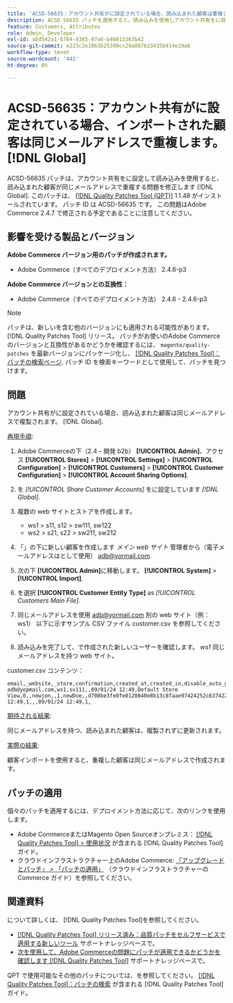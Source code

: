 ```yaml
---
title: 'ACSD-56635：アカウント共有がに設定されている場合、読み込まれた顧客は重複します [!DNL Global]'
description: ACSD-56635 パッチを適用すると、読み込みを使用しアカウント共有をに設定すると、読み込んだお客様が同じメールアドレスで重複するAdobe Commerceの問題が修正されます [!DNL Global].
feature: Customers, Attributes
role: Admin, Developer
exl-id: abd542a1-6764-4385-97a6-b46015363b42
source-git-commit: e223c2e1063b25399cc29a087623435b414e19a6
workflow-type: tm+mt
source-wordcount: '441'
ht-degree: 0%

---
```


# ACSD-56635：アカウント共有がに設定されている場合、インポートされた顧客は同じメールアドレスで重複します。 [!DNL Global]

ACSD-56635 パッチは、アカウント共有をに設定して読み込みを使用すると、読み込まれた顧客が同じメールアドレスで重複する問題を修正します [!DNL Global]. このパッチは、 [[!DNL Quality Patches Tool (QPT)]](/help/announcements/adobe-commerce-announcements/magento-quality-patches-released-new-tool-to-self-serve-quality-patches.md) 1.1.48 がインストールされています。 パッチ ID は ACSD-56635 です。 この問題はAdobe Commerce 2.4.7 で修正される予定であることに注意してください。

## 影響を受ける製品とバージョン

**Adobe Commerce バージョン用のパッチが作成されます。**

* Adobe Commerce（すべてのデプロイメント方法） 2.4.6-p3

**Adobe Commerce バージョンとの互換性：**

* Adobe Commerce（すべてのデプロイメント方法） 2.4.6 - 2.4.6-p3

>[!NOTE]
>
>パッチは、新しいを含む他のバージョンにも適用される可能性があります。 [!DNL Quality Patches Tool] リリース。 パッチがお使いのAdobe Commerceのバージョンと互換性があるかどうかを確認するには、 `magento/quality-patches` を最新バージョンにパッケージ化し、 [[!DNL Quality Patches Tool]：パッチの検索ページ](https://experienceleague.adobe.com/tools/commerce-quality-patches/index.html). パッチ ID を検索キーワードとして使用して、パッチを見つけます。

## 問題

アカウント共有がに設定されている場合、読み込まれた顧客は同じメールアドレスで複製されます。 [!DNL Global].

<u>再現手順</u>:

1. Adobe Commerceの下（2.4 – 開発 b2b） **[!UICONTROL Admin]**、アクセス **[!UICONTROL Stores]** > **[!UICONTROL Settings]** > **[!UICONTROL Configuration]** > **[!UICONTROL Customers]** > **[!UICONTROL Customer Configuration]** > **[!UICONTROL Account Sharing Options]**.
1. を *[!UICONTROL Share Customer Accounts]* をに設定しています *[!DNL Global]*.
1. 複数の web サイトとストアを作成します。

   * ws1 > s11, s12 > sw111, sw122
   * ws2 > s21, s22 > sw211, sw212

1. 「」の下に新しい顧客を作成します *メイン web サイト* 管理者から（電子メールアドレスはとして使用） <adb@yormail.com>.
1. 次の下 **[!UICONTROL Admin]**&#x200B;に移動します。 **[!UICONTROL System]** > **[!UICONTROL Import]**.
1. を選択 **[!UICONTROL Customer Entity Type]** as *[!UICONTROL Customers Main File]*.
1. 同じメールアドレスを使用 <adb@yormail.com> 別の web サイト（例：ws1） 以下に示すサンプル CSV ファイル customer.csv を参照してください。
1. 読み込みを完了して、で作成された新しいユーザーを確認します。 *ws1* 同じメールアドレスを持つ web サイト。

customer.csv コンテンツ：

```
email,_website,_store,confirmation,created_at,created_in,disable_auto_group_change,dob,firstname,gender,group_id,lastname,middlename,password_hash,prefix,rp_token,rp_token_created_at,store_id,suffix,taxvat,updated_at,website_id,password
adb@yopmail.com,ws1,sv111,,09/01/24 12:49,Default Store View,0,,newjon,,1,newDoe,,d708be3fe0fe0120840e8b13c8faae97424252c6374227ff59c05814f1aecd79:mgLqkqgTwLPLlCljzvF8hp67fNOOvOZb:1,,07e71459c137f4da15292134ff459cba,30/10/15 12:49,1,,,09/01/24 12:49,1,
```

<u>期待される結果</u>:

同じメールアドレスを持つ、読み込まれた顧客は、複製されずに更新されます。

<u>実際の結果</u>:

顧客インポートを使用すると、重複した顧客は同じメールアドレスで作成されます。

## パッチの適用

個々のパッチを適用するには、デプロイメント方法に応じて、次のリンクを使用します。

* Adobe CommerceまたはMagento Open Sourceオンプレミス： [[!DNL Quality Patches Tool] > 使用状況](https://experienceleague.adobe.com/docs/commerce-operations/tools/quality-patches-tool/usage.html) が含まれる [!DNL Quality Patches Tool] ガイド。
* クラウドインフラストラクチャー上のAdobe Commerce: [「アップグレードとパッチ」 > 「パッチの適用」](https://experienceleague.adobe.com/docs/commerce-cloud-service/user-guide/develop/upgrade/apply-patches.html) （クラウドインフラストラクチャーのCommerce ガイド）を参照してください。

## 関連資料

について詳しくは、 [!DNL Quality Patches Tool]を参照してください。

* [[!DNL Quality Patches Tool] リリース済み：品質パッチをセルフサービスで適用する新しいツール](/help/announcements/adobe-commerce-announcements/magento-quality-patches-released-new-tool-to-self-serve-quality-patches.md) サポートナレッジベースで。
* [次を使用して、Adobe Commerceの問題にパッチが適用できるかどうかを確認します [!DNL Quality Patches Tool]](/help/support-tools/patches-available-in-qpt-tool/check-patch-for-magento-issue-with-magento-quality-patches.md) サポートナレッジベースで。

QPT で使用可能なその他のパッチについては、を参照してください。 [[!DNL Quality Patches Tool]：パッチの検索](https://experienceleague.adobe.com/tools/commerce-quality-patches/index.html) が含まれる [!DNL Quality Patches Tool] ガイド。
